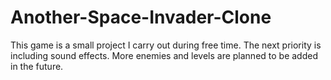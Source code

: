 # Another-Space-Invader-Clone
This game is a small project I carry out during free time. The next priority is including sound effects.
More enemies and levels are planned to be added in the future.
